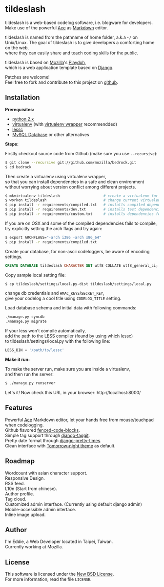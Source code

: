 tildeslash
==========

tildeslash is a web-based codelog software, i.e. blogware for developers.  
Make use of the powerful [Ace][ace] as [Markdown][markdown] editor.  

tildeslash is named from the pathname of home folder, a.k.a `~/` on Unix/Linux.
The goal of tildeslash is to give developers a comforting home on the web,  
where they can easily share and teach coding skills for the public.  

tildeslash is based on [Mozilla][mozilla]'s [Playdoh][playdoh-docs],  
which is a web application template based on [Django][django].  

Patches are welcome!  
Feel free to fork and contribute to this project on [github][gh-tildeslash].  


[gh-tildeslash]: https://github.com/yshlin/tildeslash
[django]: http://www.djangoproject.com/
[gh-playdoh]: https://github.com/mozilla/playdoh
[playdoh-docs]: http://playdoh.rtfd.org/
[ace]: http://ace.c9.io/
[markdown]: http://daringfireball.net/projects/markdown/
[mozilla]: http://www.mozilla.org/

Installation
------------

**Prerequisites:**
* [python 2.x](http://www.python.org/)
* [virtualenv](http://www.virtualenv.org/en/latest/) (with [virtualenv wrapper](http://virtualenvwrapper.readthedocs.org/en/latest/) recommendded)
* [lessc](http://lesscss.org/)
* [MySQL Database](http://www.mysql.com/) or other alternatives

**Steps:**

Firstly checkout source code from Github (make sure you use `--recursive`):  
```sh
$ git clone --recursive git://github.com/mozilla/bedrock.git
$ cd bedrock
```

Then create a virtualenv using virtualenv wrapper,  
so that you can install dependencies in a safe and clean environment  
without worrying about version conflict among different projects.  
```sh
$ mkvirtualenv tildeslash                    # create a virtualenv for tildeslash
$ workon tildeslash                          # change current virtualenv to tildeslash
$ pip install -r requirements/compiled.txt   # installs compiled dependencies for playdoh
$ pip install -r requirements/dev.txt        # installs test dependencies for playdoh
$ pip install -r requirements/custom.txt     # installs dependencies for tildeslash
```

If you are on OSX and some of the compiled dependencies fails to compile,  
try explicitly setting the arch flags and try again:  
```sh
$ export ARCHFLAGS="-arch i386 -arch x86_64"
$ pip install -r requirements/compiled.txt
```

Create your database, for non-ascii codeloggers, be aware of encoding settings.
```sql
CREATE DATABASE tildeslash CHARACTER SET utf8 COLLATE utf8_general_ci;
```

Copy sample local setting file:  
```sh
$ cp tildeslash/settings/local.py-dist tildeslash/settings/local.py
```
change db credentials and `HMAC_KEYS`/`SECRET_KEY`,  
give your codelog a cool title using `CODELOG_TITLE` setting.  

Load database schema and initial data with following commands:  
```sh
./manage.py syncdb
./manage.py migrate
```

If your less won't compile automatically,  
add the path to the LESS compiler (found by using which lessc)  
to tildeslash/settings/local.py with the following line:  
```python
LESS_BIN = '/path/to/lessc'
```

**Make it run:**

To make the server run, make sure you are inside a virtualenv,  
and then run the server:  
```sh
$ ./manage.py runserver
```

Let's it! Now check this URL in your browser: http://localhost:8000/  

Features
--------
Powerful [Ace][ace] Markdown editor, let your hands free from mouse/touchpad when codelogging.  
Github flavored [fenced-code-blocks](https://help.github.com/articles/github-flavored-markdown#fenced-code-blocks).  
Simple tag support through [django-taggit](https://github.com/alex/django-taggit).  
Pretty date format through [django-pretty-times](https://github.com/imtapps/django-pretty-times).  
Clean interface with [Tomorrow-night theme](https://github.com/MozMorris/tomorrow-pygments) as default.  

Roadmap
-------
Wordcount with asian character support.  
Responsive Design.  
RSS feed.  
L10n (Start from chinese).  
Author profile.  
Tag cloud.  
Customized admin interface. (Currently using default django admin)  
Mobile-accessible admin interface.  
Inline image upload.  

Author
------
I'm Eddie, a Web Developer located in Taipei, Taiwan.  
Currently working at Mozilla.  

License
-------
This software is licensed under the [New BSD License][BSD].  
For more information, read the file ``LICENSE``.  

[BSD]: http://creativecommons.org/licenses/BSD/  

